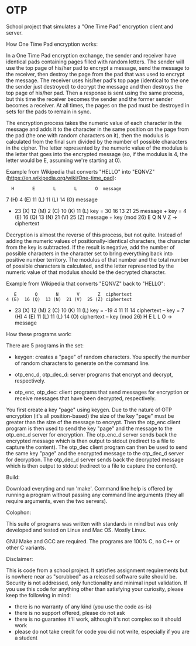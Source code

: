 # OTP
School project that simulates a "One Time Pad" encryption client and server.

How One Time Pad encryption works:

In a One Time Pad encryption exchange, the sender and receiver have
identical pads containing pages filled with random letters. The sender
will use the top page of his/her pad to encrypt a message, send the
message to the receiver, then destroy the page from the pad that was used
to encrypt the message. The receiver uses his/her pad's top page
(identical to the one the sender just destroyed) to decrypt the message
and then destroys the top page of his/her pad. Then a response is sent
using the same process, but this time the receiver becomes the sender and
the former sender becomes a receiver. At all times, the pages on the pad
must be destroyed in sets for the pads to remain in sync.

The encryption process takes the numeric value of each character in the
message and adds it to the character in the same position on the
page from the pad (the one with random characters on it), then the modulus
is calculated from the final sum divided by the number of possible
characters in the cipher. The letter represented by the numeric value of
the modulus is the letter that goes into the encrypted message (so, if the
modulus is 4, the letter would be E, assuming we're starting at 0).

Example from Wikipedia that converts "HELLO" into "EQNVZ" 
(https://en.wikipedia.org/wiki/One-time_pad):

      H       E       L       L       O  message
   7 (H)   4 (E)  11 (L)  11 (L)  14 (O) message
+ 23 (X)  12 (M)   2 (C)  10 (K)  11 (L) key
= 30      16      13      21      25     message + key
=  4 (E)  16 (Q)  13 (N)  21 (V)  25 (Z) message + key (mod 26)
      E       Q       N       V       Z  → ciphertext

Decryption is almost the reverse of this process, but not quite. Instead
of adding the numeric values of positionally-identical characters, the
character from the key is subtracted. If the result is negative, add the
number of possible characters in the character set to bring everything
back into positive number territory. The modulus of that number and the
total number of possible characters is calculated, and the letter
represented by the numeric value of that modulus should be the decrypted
character.

Example from Wikipedia that converts "EQNVZ" back to "HELLO":

       E       Q       N       V       Z  ciphertext
    4 (E)  16 (Q)  13 (N)  21 (V)  25 (Z) ciphertext
-  23 (X)  12 (M)   2 (C)  10 (K)  11 (L) key
= -19       4      11      11      14     ciphertext – key
=   7 (H)   4 (E)  11 (L)  11 (L)  14 (O) ciphertext – key (mod 26)
       H       E       L       L       O  → message

How these programs work:

There are 5 programs in the set:

- keygen: creates a "page" of random characters. You specify the number of
  random characters to generate on the command line.

- otp_enc_d, otp_dec_d: server programs that encrypt and decrypt,
  respectively.

- otp_enc, otp_dec: client programs that send messages for encryption or
  receive messages that have been decrypted, respectively.

You first create a key "page" using keygen. Due to the nature of OTP
encryption (it's all position-based) the size of the key "page" must be
greater than the size of the message to encrypt. Then the otp_enc client
program is then used to send the key "page" and the message to the
otp_enc_d server for encryption. The otp_enc_d server sends back the
encrypted message which is then output to stdout (redirect to a file to
capture the content). The otp_dec client program can then be used to send
the same key "page" and the encrypted message to the otp_dec_d server for
decryption. The otp_dec_d server sends back the decrypted message which is
then output to stdout (redirect to a file to capture the content).

Build:

Download everyting and run 'make'. Command line help is offered by running
a program without passing any command line arguments (they all require
arguments, even the two servers).

Colophon:

This suite of programs was written with standards in mind but was only
developed and tested on Linux and Mac OS. Mostly Linux.

GNU Make and GCC are required. The programs are 100% C, no C++ or other C
variants.

Disclaimer:

This is code from a school project. It satisfies assignment requirements
but is nowhere near as "scrubbed" as a released software suite should be.
Security is not addressed, only functionality and minimal input
validation. If you use this code for anything other than satisfying your
curiosity, please keep the following in mind:

- there is no warranty of any kind (you use the code as-is)
- there is no support offered, please do not ask
- there is no guarantee it'll work, although it's not complex so it should
  work
- please do not take credit for code you did not write, especially if you
  are a student


